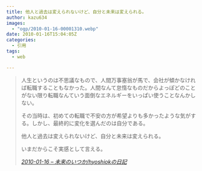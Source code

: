 ```yaml
---
title: 他人と過去は変えられないけど、自分と未来は変えられる。
author: kazu634
images:
  - "ogp/2010-01-16-00001310.webp"
date: 2010-01-16T15:04:05Z
categories:
  - 引用
tags:
  - web

---
```

<div class="section">
<blockquote title="2010-01-16 - 未来のいつか/hyoshiokの日記" cite="http://d.hatena.ne.jp/hyoshiok/20100116#p1">
<p>
      人生というのは不思議なもので、人間万事塞翁が馬で、会社が傾かなければ転職することもなかった。人間なんて怠惰なものだからよっぽどのことがない限り転職なんていう面倒なエネルギーをいっぱい使うことなんかしない。
</p>

<p>
</p>

<p>
      その当時は、初めての転職で不安の方が希望よりも多かったような気がする。しかし、最終的に変化を選んだのは自分である。
</p>

<p>
</p>

<p>
      他人と過去は変えられないけど、自分と未来は変えられる。
</p>

<p>
</p>

<p>
      いまだからこそ実感として言える。
</p>

<p>
<cite><a href="http://d.hatena.ne.jp/hyoshiok/20100116#p1" onclick="__gaTracker('send', 'event', 'outbound-article', 'http://d.hatena.ne.jp/hyoshiok/20100116#p1', '2010-01-16 &#8211; 未来のいつか/hyoshiokの日記');" target="_blank">2010-01-16 &#8211; 未来のいつか/hyoshiokの日記</a></cite>
</p>
</blockquote>
</div>
